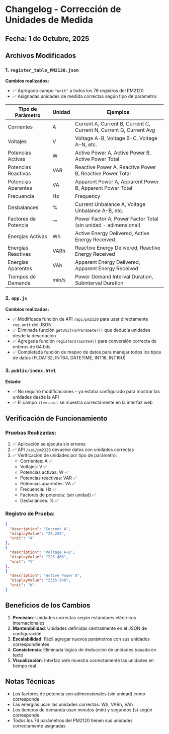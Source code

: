 # Changelog - Corrección de Unidades de Medida

## Fecha: 1 de Octubre, 2025

## Archivos Modificados

### 1. `register_table_PM2120.json`
**Cambios realizados:**
- ✅ Agregado campo `"unit"` a todos los 76 registros del PM2120
- ✅ Asignadas unidades de medida correctas según tipo de parámetro:

| Tipo de Parámetro | Unidad | Ejemplos |
|-------------------|--------|----------|
| Corrientes | A | Current A, Current B, Current C, Current N, Current G, Current Avg |
| Voltajes | V | Voltage A-B, Voltage B-C, Voltage A-N, etc. |
| Potencias Activas | W | Active Power A, Active Power B, Active Power Total |
| Potencias Reactivas | VAR | Reactive Power A, Reactive Power B, Reactive Power Total |
| Potencias Aparentes | VA | Apparent Power A, Apparent Power B, Apparent Power Total |
| Frecuencia | Hz | Frequency |
| Desbalances | % | Current Unbalance A, Voltage Unbalance A-B, etc. |
| Factores de Potencia | "" | Power Factor A, Power Factor Total (sin unidad - adimensional) |
| Energías Activas | Wh | Active Energy Delivered, Active Energy Received |
| Energías Reactivas | VARh | Reactive Energy Delivered, Reactive Energy Received |
| Energías Aparentes | VAh | Apparent Energy Delivered, Apparent Energy Received |
| Tiempos de Demanda | min/s | Power Demand Interval Duration, Subinterval Duration |

### 2. `app.js`
**Cambios realizados:**
- ✅ Modificada función de API `/api/pm2120` para usar directamente `reg.unit` del JSON
- ✅ Eliminada función `getUnitForParameter()` que deducía unidades desde la descripción
- ✅ Agregada función `registersToInt64()` para conversión correcta de enteros de 64 bits
- ✅ Completada función de mapeo de datos para manejar todos los tipos de datos (FLOAT32, INT64, DATETIME, INT16, INT16U)

### 3. `public/index.html`
**Estado:** 
- ✅ No requirió modificaciones - ya estaba configurado para mostrar las unidades desde la API
- ✅ El campo `item.unit` se muestra correctamente en la interfaz web

## Verificación de Funcionamiento

### Pruebas Realizadas:
1. ✅ Aplicación se ejecuta sin errores
2. ✅ API `/api/pm2120` devuelve datos con unidades correctas
3. ✅ Verificación de unidades por tipo de parámetro:
   - Corrientes: A ✅
   - Voltajes: V ✅  
   - Potencias activas: W ✅
   - Potencias reactivas: VAR ✅
   - Potencias aparentes: VA ✅
   - Frecuencia: Hz ✅
   - Factores de potencia: (sin unidad) ✅
   - Desbalances: % ✅

### Registro de Prueba:
```json
{
  "description": "Current A",
  "displayValue": "25.283",
  "unit": "A"
},
{
  "description": "Voltage A-B", 
  "displayValue": "225.466",
  "unit": "V"
},
{
  "description": "Active Power A",
  "displayValue": "2315.540", 
  "unit": "W"
}
```

## Beneficios de los Cambios

1. **Precisión**: Unidades correctas según estándares eléctricos internacionales
2. **Mantenibilidad**: Unidades definidas centralmente en el JSON de configuración
3. **Escalabilidad**: Fácil agregar nuevos parámetros con sus unidades correspondientes
4. **Consistencia**: Eliminada lógica de deducción de unidades basada en texto
5. **Visualización**: Interfaz web muestra correctamente las unidades en tiempo real

## Notas Técnicas

- Los factores de potencia son adimensionales (sin unidad) como corresponde
- Las energías usan las unidades correctas: Wh, VARh, VAh
- Los tiempos de demanda usan minutos (min) y segundos (s) según corresponde
- Todos los 76 parámetros del PM2120 tienen sus unidades correctamente asignadas